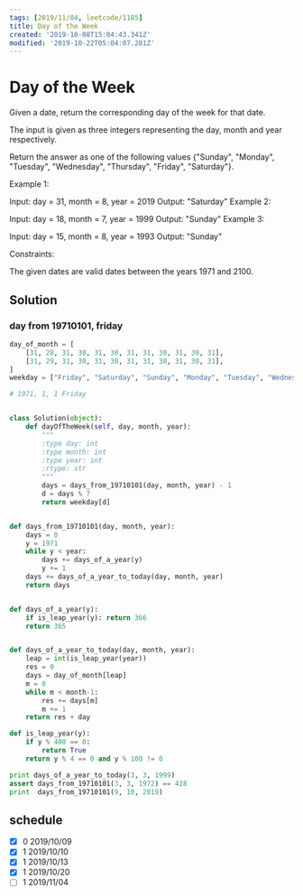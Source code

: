 ```yaml
---
tags: [2019/11/04, leetcode/1185]
title: Day of the Week
created: '2019-10-08T15:04:43.341Z'
modified: '2019-10-22T05:04:07.281Z'
---
```


# Day of the Week

Given a date, return the corresponding day of the week for that date.

The input is given as three integers representing the day, month and year respectively.

Return the answer as one of the following values {"Sunday", "Monday", "Tuesday", "Wednesday", "Thursday", "Friday", "Saturday"}.

 

Example 1:

Input: day = 31, month = 8, year = 2019
Output: "Saturday"
Example 2:

Input: day = 18, month = 7, year = 1999
Output: "Sunday"
Example 3:

Input: day = 15, month = 8, year = 1993
Output: "Sunday"
 

Constraints:

The given dates are valid dates between the years 1971 and 2100.

## Solution

### day from 19710101, friday

```python
day_of_month = [
    [31, 28, 31, 30, 31, 30, 31, 31, 30, 31, 30, 31],
    [31, 29, 31, 30, 31, 30, 31, 31, 30, 31, 30, 31],
]
weekday = ["Friday", "Saturday", "Sunday", "Monday", "Tuesday", "Wednesday", "Thursday"]

# 1971, 1, 1 Friday


class Solution(object):
    def dayOfTheWeek(self, day, month, year):
        """
        :type day: int
        :type month: int
        :type year: int
        :rtype: str
        """
        days = days_from_19710101(day, month, year) - 1
        d = days % 7
        return weekday[d]


def days_from_19710101(day, month, year):
    days = 0
    y = 1971
    while y < year:
        days += days_of_a_year(y)
        y += 1
    days += days_of_a_year_to_today(day, month, year)
    return days


def days_of_a_year(y):
    if is_leap_year(y): return 366
    return 365


def days_of_a_year_to_today(day, month, year):
    leap = int(is_leap_year(year))
    res = 0
    days = day_of_month[leap]
    m = 0
    while m < month-1:
        res += days[m]
        m += 1
    return res + day

def is_leap_year(y):
    if y % 400 == 0:
        return True
    return y % 4 == 0 and y % 100 != 0

print days_of_a_year_to_today(3, 3, 1999)
assert days_from_19710101(3, 3, 1972) == 428
print  days_from_19710101(9, 10, 2019)

```

## schedule

* [x] 0 2019/10/09
* [x] 1 2019/10/10
* [x] 1 2019/10/13
* [x] 1 2019/10/20
* [ ] 1 2019/11/04
